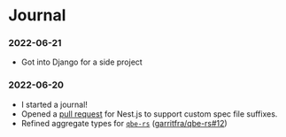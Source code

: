 # Journal

### 2022-06-21

- Got into Django for a side project

### 2022-06-20

- I started a journal!
- Opened a [pull request](https://github.com/nestjs/schematics/pull/1077) for
  Nest.js to support custom spec file suffixes.
- Refined aggregate types for [`qbe-rs`](https://github.com/garritfra/qbe-rs)
  ([garritfra/qbe-rs#12](#https://github.com/garritfra/qbe-rs/pull/12))
